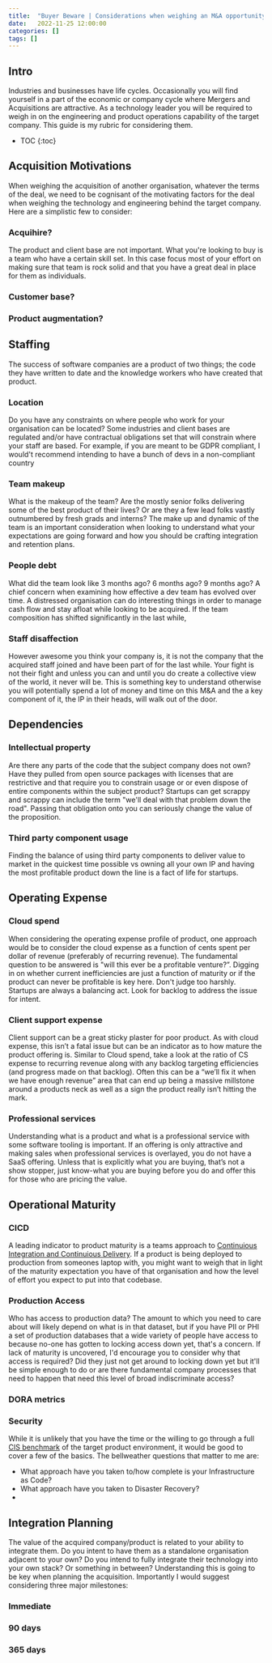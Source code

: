 ```yaml
---
title:  "Buyer Beware | Considerations when weighing an M&A opportunity"
date:   2022-11-25 12:00:00
categories: []
tags: []
---
```


## Intro
Industries and businesses have life cycles. Occasionally you will find yourself in a part of the economic or company cycle where Mergers and Acquisitions are attractive. As a technology leader you will be required to weigh in on the engineering and product operations capability of the target company. This guide is my rubric for considering them.

* TOC
{:toc}

## Acquisition Motivations
When weighing the acquisition of another organisation, whatever the terms of the deal, we need to be cognisant of the motivating factors for the deal when weighing the technology and engineering behind the target company. Here are a simplistic few to consider:

### Acquihire?
    
The product and client base are not important. What you're looking to buy is a team who have a certain skill set. In this case focus most of your effort on making sure that team is rock solid and that you have a great deal in place for them as individuals.
    
### Customer base?

### Product augmentation?

## Staffing

The success of software companies are a product of two things; the code they have written to date and the knowledge workers who have created that product. 

### Location

Do you have any constraints on where people who work for your organisation can be located? Some industries and client bases are regulated and/or have contractual obligations set that will constrain where your staff are based. For example, if you are meant to be GDPR compliant, I would't recommend intending to have a bunch of devs in a non-compliant country  

### Team makeup

What is the makeup of the team? Are the mostly senior folks delivering some of the best product of their lives? Or are they a few lead folks vastly outnumbered by fresh grads and interns? The make up and dynamic of the team is an important consideration when looking to understand what your expectations are going forward and how you should be crafting integration and retention plans.

### People debt

What did the team look like 3 months ago? 6 months ago? 9 months ago? A chief concern when examining how effective a dev team has evolved over time. A distressed organisation can do interesting things in order to manage cash flow and stay afloat while looking to be acquired. If the team composition has shifted significantly in the last while, 

### Staff disaffection

However awesome you think your company is, it is not the company that the acquired staff joined and have been part of for the last while. Your fight is not their fight and unless you can and until you do create a collective view of the world, it never will be. This is something key to understand otherwise you will potentially spend a lot of money and time on this M&A and the a key component of it, the IP in their heads, will walk out of the door.

## Dependencies

### Intellectual property

Are there any parts of the code that the subject company does not own? Have they pulled from open source packages with licenses that are restrictive and that require you to constrain usage or or even dispose of entire components within the subject product? Startups can get scrappy and scrappy can include the term "we'll deal with that problem down the road". Passing that obligation onto you can seriously change the value of the proposition.

### Third party component usage

Finding the balance of using third party components to deliver value to market in the quickest time possible vs owning all your own IP and having the most profitable product down the line is a fact of life for startups. 

## Operating Expense

### Cloud spend

When considering the operating expense profile of product, one approach would be to consider the cloud expense as a function of cents spent per dollar of revenue (preferably of recurring revenue). The fundamental question to be answered is "will this ever be a profitable venture?”. Digging in on whether current inefficiencies are just a function of maturity or if the product can never be profitable is key here. Don't judge too harshly. Startups are always a balancing act. Look for backlog to address the issue for intent.

### Client support expense

Client support can be a great sticky plaster for poor product. As with cloud expense, this isn’t a fatal issue but can be an indicator as to how mature the product offering is. Similar to Cloud spend, take a look at the ratio of CS expense to recurring revenue along with any backlog targeting efficiencies (and progress made on that backlog). Often this can be a “we’ll fix it when we have enough revenue” area that can end up being a massive millstone around a products neck as well as a sign the product really isn’t hitting the mark.

### Professional services

Understanding what is a product and what is a professional service with some software tooling is important. If an offering is only attractive and making sales when professional services is overlayed, you do not have a SaaS offering. Unless that is explicitly what you are buying, that’s not a show stopper, just know-what you are buying before you do and offer this for those who are pricing the value.

## Operational Maturity

### CICD

A leading indicator to product maturity is a teams approach to [Continuious Integration and Continuious Delivery](https://about.gitlab.com/topics/ci-cd/). If a product is being deployed to production from someones laptop with, you might want to weigh that in light of the maturity expectation you have of that organisation and how the level of effort you expect to put into that codebase. 

### Production Access

Who has access to production data? The amount to which you need to care about will likely depend on what is in that dataset, but if you have PII or PHI a set of production databases that a wide variety of people have access to because no-one has gotten to locking access down yet, that's a concern. If lack of maturity is uncovered, I'd encourage you to consider why that access is required? Did they just not get around to locking down yet but it'll be simple enough to do or are there fundamental company processes that need to happen that need this level of broad indiscriminate access?

### DORA metrics

### Security

While it is unlikely that you have the time or the willing to go through a full [CIS benchmark](https://www.cisecurity.org/) of the target product environment, it would be good to cover a few of the basics. The bellweather questions that matter to me are:

- What approach have you taken to/how complete is your Infrastructure as Code?
- What approach have you taken to Disaster Recovery?
- 

## Integration Planning

The value of the acquired company/product is related to your ability to integrate them. Do you intent to have them as a standalone organisation adjacent to your own? Do you intend to fully integrate their technology into your own stack? Or something in between? Understanding this is going to be key when planning the acquisition. Importantly I would suggest considering three major milestones:

### Immediate

### 90 days

### 365 days
